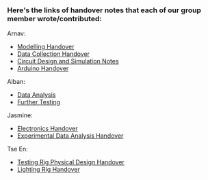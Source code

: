 ### Here's the links of handover notes that each of our group member wrote/contributed:

Arnav:
- [Modelling Handover](/Modelling/DiffuseSim/README.md)
- [Data Collection Handover](/Testing%20Rig/DataCollection/README.md)
- [Circuit Design and Simulation Notes](/Testing%20Rig/PhotodiodeAmplification/Design%20and%20Simulations/README.md)
- [Arduino Handover](Testing%20Rig/Arduino/datalogging/README.md)

Alban: 
- [Data Analysis](/Testing%20Rig/Data%20Analysis/README.md)
- [Further Testing](/Testing%20Rig/Further%20Testing/README.md)

Jasmine:  
- [Electronics Handover](https://github.com/ArnavKoshy/GM2-OptogeneticControl/blob/main/Testing%20Rig/PhotodiodeAmplification/Circuit%20Documentation.md)  
- [Experimental Data Analysis Handover](https://github.com/ArnavKoshy/GM2-OptogeneticControl/blob/main/Testing%20Rig/Data%20Analysis/Data%20Analysis%20Documentation.md)  

Tse En:  
- [Testing Rig Physical Design Handover](https://github.com/ArnavKoshy/GM2-OptogeneticControl/blob/main/Testing%20Rig/Physical%20Rig/README.md)
- [Lighting Rig Handover](https://github.com/ArnavKoshy/GM2-OptogeneticControl/blob/main/Lighting%20Rig/README.md)
